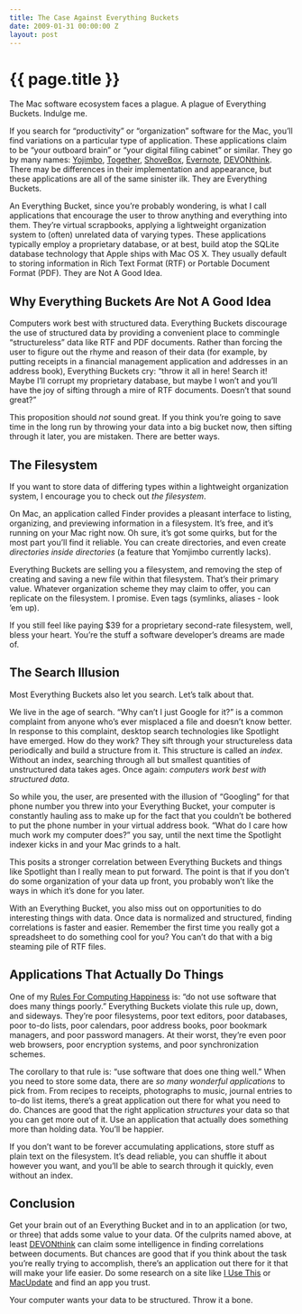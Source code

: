 ```yaml
---
title: The Case Against Everything Buckets
date: 2009-01-31 00:00:00 Z
layout: post
---
```


{{ page.title }}
================

The Mac software ecosystem faces a plague. A plague of Everything Buckets. Indulge me.

If you search for “productivity” or “organization” software for the Mac, you’ll find variations on a particular type of application. These applications claim to be “your outboard brain” or “your digital filing cabinet” or similar. They go by many names: [Yojimbo](http://www.barebones.com/products/yojimbo/), [Together](http://reinventedsoftware.com/together/), [ShoveBox](http://wonderwarp.com/shovebox/), [Evernote](http://evernote.com/), [DEVONthink](http://www.devon-technologies.com/products/devonthink/). There may be differences in their implementation and appearance, but these applications are all of the same sinister ilk. They are Everything Buckets.

An Everything Bucket, since you’re probably wondering, is what I call applications that encourage the user to throw anything and everything into them. They’re virtual scrapbooks, applying a lightweight organization system to (often) unrelated data of varying types. These applications typically employ a proprietary database, or at best, build atop the SQLite database technology that Apple ships with Mac OS X. They usually default to storing information in Rich Text Format (RTF) or Portable Document Format (PDF). They are Not A Good Idea.

Why Everything Buckets Are Not A Good Idea
------------------------------------------

Computers work best with structured data. Everything Buckets discourage the use of structured data by providing a convenient place to commingle “structureless” data like RTF and PDF documents. Rather than forcing the user to figure out the rhyme and reason of their data (for example, by putting receipts in a financial management application and addresses in an address book), Everything Buckets cry: “throw it all in here! Search it! Maybe I’ll corrupt my proprietary database, but maybe I won’t and you’ll have the joy of sifting through a mire of RTF documents. Doesn’t that sound great?”

This proposition should *not* sound great. If you think you’re going to save time in the long run by throwing your data into a big bucket now, then sifting through it later, you are mistaken. There are better ways.

The Filesystem
--------------

If you want to store data of differing types within a lightweight organization system, I encourage you to check out *the filesystem*.

On Mac, an application called Finder provides a pleasant interface to listing, organizing, and previewing information in a filesystem. It’s free, and it’s running on your Mac right now. Oh sure, it’s got some quirks, but for the most part you’ll find it reliable. You can create directories, and even create *directories inside directories* (a feature that Yomjimbo currently lacks).

Everything Buckets are selling you a filesystem, and removing the step of creating and saving a new file within that filesystem. That’s their primary value. Whatever organization scheme they may claim to offer, you can replicate on the filesystem. I promise. Even tags (symlinks, aliases - look ’em up).

If you still feel like paying $39 for a proprietary second-rate filesystem, well, bless your heart. You’re the stuff a software developer’s dreams are made of.

The Search Illusion
-------------------

Most Everything Buckets also let you search. Let’s talk about that.

We live in the age of search. “Why can’t I just Google for it?” is a common complaint from anyone who’s ever misplaced a file and doesn’t know better. In response to this complaint, desktop search technologies like Spotlight have emerged. How do they work? They sift through your structureless data periodically and build a structure from it. This structure is called an *index*. Without an index, searching through all but smallest quantities of unstructured data takes ages. Once again: *computers work best with structured data*.

So while you, the user, are presented with the illusion of “Googling” for that phone number you threw into your Everything Bucket, your computer is constantly hauling ass to make up for the fact that you couldn’t be bothered to put the phone number in your virtual address book. “What do I care how much work my computer does?” you say, until the next time the Spotlight indexer kicks in and your Mac grinds to a halt.

This posits a stronger correlation between Everything Buckets and things like Spotlight than I really mean to put forward. The point is that if you don’t do some organization of your data up front, you probably won’t like the ways in which it’s done for you later.

With an Everything Bucket, you also miss out on opportunities to do interesting things with data. Once data is normalized and structured, finding correlations is faster and easier. Remember the first time you really got a spreadsheet to do something cool for you? You can’t do that with a big steaming pile of RTF files.

Applications That Actually Do Things
------------------------------------

One of my [Rules For Computing Happiness](http://al3x.net/2008/09/08/al3xs-rules-for-computing-happiness.html) is: “do not use software that does many things poorly.” Everything Buckets violate this rule up, down, and sideways. They’re poor filesystems, poor text editors, poor databases, poor to-do lists, poor calendars, poor address books, poor bookmark managers, and poor password managers. At their worst, they’re even poor web browsers, poor encryption systems, and poor synchronization schemes.

The corollary to that rule is: “use software that does one thing well.” When you need to store some data, there are *so many wonderful applications* to pick from. From recipes to receipts, photographs to music, journal entries to to-do list items, there’s a great application out there for what you need to do. Chances are good that the right application *structures* your data so that you can get more out of it. Use an application that actually does something more than holding data. You’ll be happier.

If you don’t want to be forever accumulating applications, store stuff as plain text on the filesystem. It’s dead reliable, you can shuffle it about however you want, and you’ll be able to search through it quickly, even without an index.

Conclusion
----------

Get your brain out of an Everything Bucket and in to an application (or two, or three) that adds some value to your data. Of the culprits named above, at least [DEVONthink](http://www.devon-technologies.com/products/devonthink/) can claim some intelligence in finding correlations between documents. But chances are good that if you think about the task you’re really trying to accomplish, there’s an application out there for it that will make your life easier. Do some research on a site like [I Use This](http://osx.iusethis.com/) or [MacUpdate](http://macupdate.com) and find an app you trust.

Your computer wants your data to be structured. Throw it a bone.
